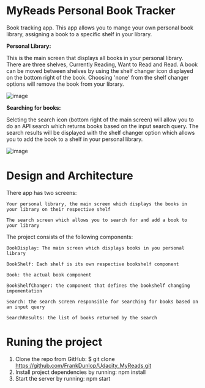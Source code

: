 # MyReads Personal Book Tracker

Book tracking app.
This app allows you to mange your own personal book library, assigning a book to a specific shelf in your library.

**Personal Library:**

This is the main screen that displays all books in your personal library. There are three shelves, Currently Reading, Want to Read and Read. 
A book can be moved between shelves by using the shelf changer icon displayed on the bottom right of the book. 
Choosing 'none' from the shelf changer options will remove the book from your library.

![image](https://user-images.githubusercontent.com/1563903/167295232-635635fd-64d0-44b2-85ef-89ab4ba96ddc.png)


**Searching for books:**

Selcting the search icon (bottom right of the main screen) will allow you to do an API search which returns books based on the input search query. 
The search results will be displayed with the shelf changer option which allows you to add the book to a shelf in your personal library.


![image](https://user-images.githubusercontent.com/1563903/167295293-3aeb2406-2ded-4fb7-90ed-abe595fd9b30.png)



# Design and Architecture

There app has two screens:

    Your personal library, the main screen which displays the books in your library on their respective shelf

    The search screen which allows you to search for and add a book to your library

The project consists of the following components:

    BookDisplay: The main screen which displays books in you personal library

    BookShelf: Each shelf is its own respective bookshelf component

    Book: the actual book component

    BookShelfChanger: the component that defines the bookshelf changing impementation

    Search: the search screen responsible for searching for books based on an input query

    SearchResults: the list of books returned by the search

# Runing the project
1. Clone the repo from GitHub: $ git clone https://github.com/FrankDunlop/Udacity_MyReads.git
2. Install project dependencies by running: npm install
3. Start the server by running: npm start

